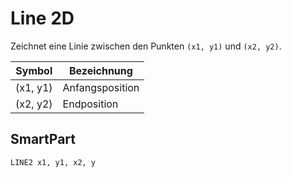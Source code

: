 # Line 2D

Zeichnet eine Linie zwischen den Punkten <code>(x1, y1)</code> und <code>(x2, y2)</code>.


| Symbol | Bezeichnung |
|--|--|
| (x1, y1) | Anfangsposition |
| (x2, y2) | Endposition |

## SmartPart
```smartpart
LINE2 x1, y1, x2, y
```